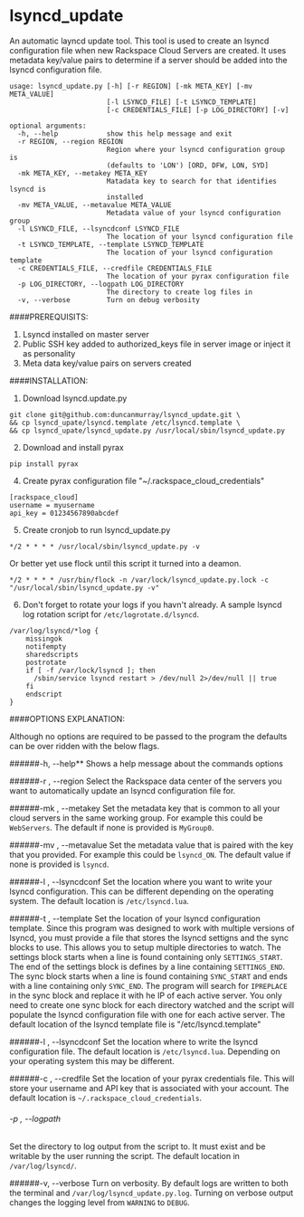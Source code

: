 lsyncd_update
=============

An automatic layncd update tool. This tool is used to create an lsyncd configuration file when new Rackspace Cloud Servers are created. It uses metadata key/value pairs to determine if a server should be added into the lsyncd configuration file. 

```
usage: lsyncd_update.py [-h] [-r REGION] [-mk META_KEY] [-mv META_VALUE]
                        [-l LSYNCD_FILE] [-t LSYNCD_TEMPLATE]
                        [-c CREDENTIALS_FILE] [-p LOG_DIRECTORY] [-v]

optional arguments:
  -h, --help            show this help message and exit
  -r REGION, --region REGION
                        Region where your lsyncd configuration group is
                        (defaults to 'LON') [ORD, DFW, LON, SYD]
  -mk META_KEY, --metakey META_KEY
                        Matadata key to search for that identifies lsyncd is
                        installed
  -mv META_VALUE, --metavalue META_VALUE
                        Metadata value of your lsyncd configuration group
  -l LSYNCD_FILE, --lsyncdconf LSYNCD_FILE
                        The location of your lsyncd configuration file
  -t LSYNCD_TEMPLATE, --template LSYNCD_TEMPLATE
                        The location of your lsyncd configuration template
  -c CREDENTIALS_FILE, --credfile CREDENTIALS_FILE
                        The location of your pyrax configuration file
  -p LOG_DIRECTORY, --logpath LOG_DIRECTORY
                        The directory to create log files in
  -v, --verbose         Turn on debug verbosity

```

####PREREQUISITS:

1. Lsyncd installed on master server
2. Public SSH key added to authorized_keys file in server image or inject it as personality
3. Meta data key/value pairs on servers created

####INSTALLATION:

1. Download lsyncd.update.py
```
git clone git@github.com:duncanmurray/lsyncd_update.git \
&& cp lsyncd_upate/lsyncd.template /etc/lsyncd.template \
&& cp lsyncd_upate/lsyncd_update.py /usr/local/sbin/lsyncd_update.py
```

2. Download and install pyrax
```
pip install pyrax
```
4. Create pyrax configuration file "~/.rackspace_cloud_credentials" 
```
[rackspace_cloud]
username = myusername
api_key = 01234567890abcdef
```
5. Create cronjob to run lsyncd_update.py
```
*/2 * * * * /usr/local/sbin/lsyncd_update.py -v
```
Or better yet use flock until this script it turned into a deamon. 
```
*/2 * * * * /usr/bin/flock -n /var/lock/lsyncd_update.py.lock -c "/usr/local/sbin/lsyncd_update.py -v"
```
6. Don't forget to rotate your logs if you havn't already. A sample lsyncd log rotation script for `/etc/logrotate.d/lsyncd`.
```
/var/log/lsyncd/*log {
    missingok
    notifempty
    sharedscripts
    postrotate
    if [ -f /var/lock/lsyncd ]; then
      /sbin/service lsyncd restart > /dev/null 2>/dev/null || true
    fi
    endscript
}
```        
####OPTIONS EXPLANATION:

Although no options are required to be passed to the program the defaults can be over ridden with the below flags.


######-h, --help**
Shows a help message about the commands options
    
######-r <region>, --region <region>
Select the Rackspace data center of the servers you want to automatically update an lsyncd configuration file for.
    
######-mk <key>, --metakey <key>
Set the metadata key that is common to all your cloud servers in the same working group. For example this could be `WebServers`. The default if none is provided is `MyGroup0`.

######-mv <value>, --metavalue <value>
Set the metadata value that is paired with the key that you provided. For example this could be `lsyncd_ON`. The default value if none is provided is `lsyncd`.
    
######-l <file>, --lsyncdconf <file>
Set the location where you want to write your lsyncd configuration. This can be different depending on the operating system. The default location is `/etc/lsyncd.lua`.
    
######-t <file>, --template <file>
Set the location of your lsyncd configuration template. Since this program was designed to work with multiple versions of lsyncd, you must provide a file that stores the lsyncd settigns and the sync blocks to use. This allows you to setup multiple directories to watch. The settings block starts when a line is found containing only `SETTINGS_START`. The end of the settings block is defines by a line containing `SETTINGS_END`. The sync block starts when a line is found containing `SYNC_START` and ends with a line containing only `SYNC_END`. The program will search for `IPREPLACE` in the sync block and replace it with he IP of each active server. You only need to create one sync block for each directory watched and the script will populate the lsyncd configuration file with one for each active server. The default location of the lsyncd template file is "/etc/lsyncd.template"

######-l <file>, --lsyncdconf <file>
Set the location where to write the lsyncd configuration file. The default location is `/etc/lsyncd.lua`. Depending on your operating system this may be different.
    
######-c <file>, --credfile <file>
Set the location of your pyrax credentials file. This will store your username and API key that is associated with your account. The default location is `~/.rackspace_cloud_credentials`.

###### -p <directory>, --logpath <directory>
Set the directory to log output from the script to. It must exist and be writable by the user running the script. The default location in `/var/log/lsyncd/`.
    
######-v, --verbose
Turn on verbosity. By default logs are written to both the terminal and `/var/log/lsyncd_update.py.log`. Turning on verbose output changes the logging level from `WARNING` to `DEBUG`.

